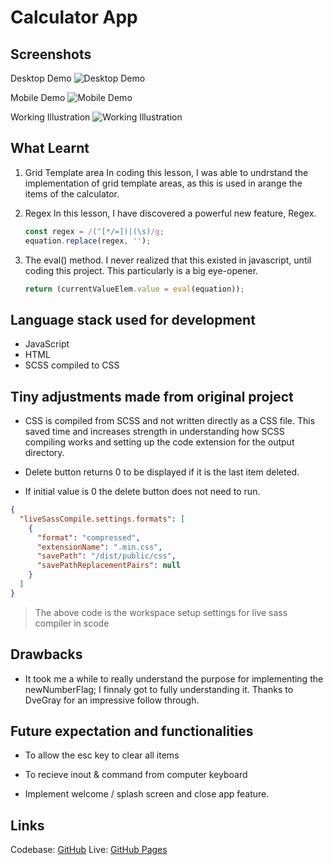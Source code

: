 # Calculator App

## Screenshots

Desktop Demo
![Desktop Demo]()

Mobile Demo
![Mobile Demo]()

Working Illustration
![Working Illustration]()

## What Learnt

1. Grid Template area
   In coding this lesson, I was able to undrstand the implementation of grid template areas, as this is used in arange the items of the calculator.

2. Regex
   In this lesson, I have discovered a powerful new feature, Regex.

   ```js
   const regex = /(^[*/=])|(\s)/g;
   equation.replace(regex, '');
   ```

3. The eval() method. I never realized that this existed in javascript, until coding this project. This particularly is a big eye-opener.

   ```js
   return (currentValueElem.value = eval(equation));
   ```

## Language stack used for development

- JavaScript
- HTML
- SCSS compiled to CSS

## Tiny adjustments made from original project

- CSS is compiled from SCSS and not written directly as a CSS file. This saved time and increases strength in understanding how SCSS compiling works and setting up the code extension for the output directory.

- Delete button returns 0 to be displayed if it is the last item deleted.

- If initial value is 0 the delete button does not need to run.

```json
{
  "liveSassCompile.settings.formats": [
    {
      "format": "compressed",
      "extensionName": ".min.css",
      "savePath": "/dist/public/css",
      "savePathReplacementPairs": null
    }
  ]
}
```

> The above code is the workspace setup settings for live sass compiler in scode

## Drawbacks

- It took me a while to really understand the purpose for implementing the newNumberFlag; I finnaly got to fully understanding it. Thanks to DveGray for an impressive follow through.

## Future expectation and functionalities

- To allow the esc key to clear all items

- To recieve inout & command from computer keyboard

- Implement welcome / splash screen and close app feature.

## Links

Codebase: [GitHub](htps://github.com/)
Live: [GitHub Pages](htps://github.com/)

